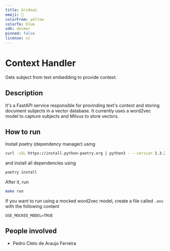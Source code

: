 ```yaml
---
title: Gridoai
emoji: 🐠
colorFrom: yellow
colorTo: blue
sdk: docker
pinned: false
license: cc
---
```

# Context Handler

Gets subject from text embedding to provide context.

## Description

It's a FastAPI service responsible for provinding text's context and storing document subjects in a vector database. It currently uses a word2vec model to capture subjects and Milvus to store vectors.

## How to run

Install poetry (dependency manager) using

```bash
curl -sSL https://install.python-poetry.org | python3 - --version 1.3.2
```

and install all dependencies using

```bash
poetry install
```

After it, run

```bash
make run
```

If you want to run using a mocked word2vec model, create a file called `.env` with the following content

```
USE_MOCKED_MODEL=TRUE
```

## People involved

- Pedro Cleto de Araujo Ferreira